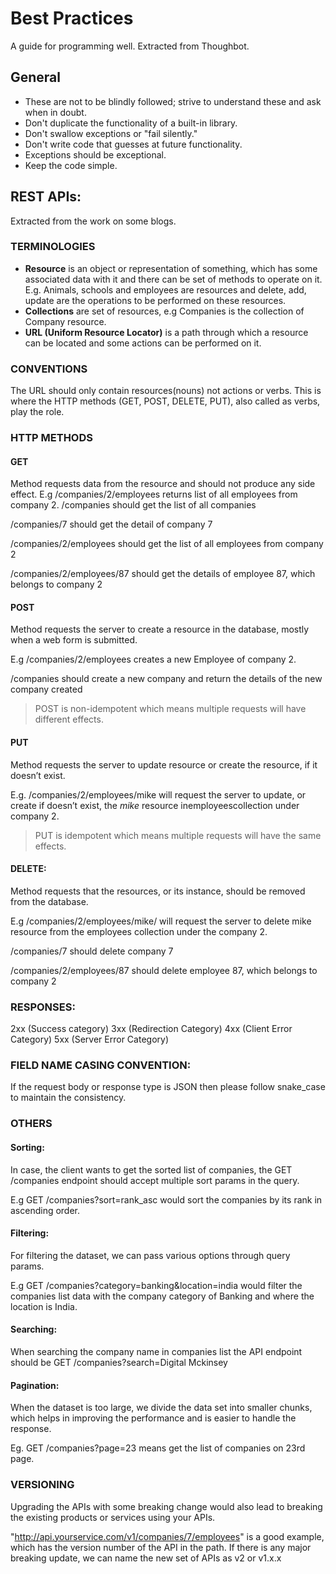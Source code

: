 # Best Practices
A guide for programming well.
Extracted from Thoughbot.

## General
- These are not to be blindly followed; strive to understand these and ask when in doubt.
- Don't duplicate the functionality of a built-in library.
- Don't swallow exceptions or "fail silently."
- Don't write code that guesses at future functionality.
- Exceptions should be exceptional.
- Keep the code simple.

## REST APIs:
Extracted from the work on some blogs.

### TERMINOLOGIES
- **Resource** is an object or representation of something, which has some associated data with it and there can be set of methods to operate on it.
E.g. Animals, schools and employees are resources and delete, add, update are the operations to be performed on these resources.
- **Collections** are set of resources, e.g Companies is the collection of Company resource.
- **URL (Uniform Resource Locator)** is a path through which a resource can be located and some actions can be performed on it.

### CONVENTIONS
The URL should only contain resources(nouns) not actions or verbs.
This is where the HTTP methods (GET, POST, DELETE, PUT), also called as verbs, play the role.

### HTTP METHODS
#### GET
Method requests data from the resource and should not produce any side effect.
E.g /companies/2/employees returns list of all employees from company 2.
/companies should get the list of all companies

/companies/7 should get the detail of company 7

/companies/2/employees should get the list of all employees from company 2

/companies/2/employees/87 should get the details of employee 87, which belongs to company 2

#### POST
Method requests the server to create a resource in the database, mostly when a web form is submitted.

E.g /companies/2/employees creates a new Employee of company 2.

/companies should create a new company and return the details of the new company created
> POST is non-idempotent which means multiple requests will have different effects.

#### PUT
Method requests the server to update resource or create the resource, if it doesn’t exist.

E.g. /companies/2/employees/mike will request the server to update, or create if doesn’t exist, the *mike* resource inemployeescollection under company 2.
> PUT is idempotent which means multiple requests will have the same effects.

#### DELETE:
Method requests that the resources, or its instance, should be removed from the database.

E.g /companies/2/employees/mike/ will request the server to delete mike resource from the employees collection under the company 2.

/companies/7 should delete company 7

/companies/2/employees/87 should delete employee 87, which belongs to company 2

### RESPONSES:
2xx (Success category)
3xx (Redirection Category)
4xx (Client Error Category)
5xx (Server Error Category)

### FIELD NAME CASING CONVENTION:
If the request body or response type is JSON then please follow snake_case to maintain the consistency.

### OTHERS
#### Sorting:
In case, the client wants to get the sorted list of companies, the GET /companies endpoint should accept multiple sort params in the query.

E.g GET /companies?sort=rank_asc would sort the companies by its rank in ascending order.

#### Filtering:
For filtering the dataset, we can pass various options through query params.

E.g GET /companies?category=banking&location=india would filter the companies list data with the company category of Banking and where the location is India.

#### Searching:
When searching the company name in companies list the API endpoint should be GET /companies?search=Digital Mckinsey

#### Pagination:
When the dataset is too large, we divide the data set into smaller chunks, which helps in improving the performance and is easier to handle the response.

Eg. GET /companies?page=23 means get the list of companies on 23rd page.

### VERSIONING
Upgrading the APIs with some breaking change would also lead to breaking the existing products or services using your APIs.

"http://api.yourservice.com/v1/companies/7/employees" is a good example, which has the version number of the API in the path.
If there is any major breaking update, we can name the new set of APIs as v2 or v1.x.x